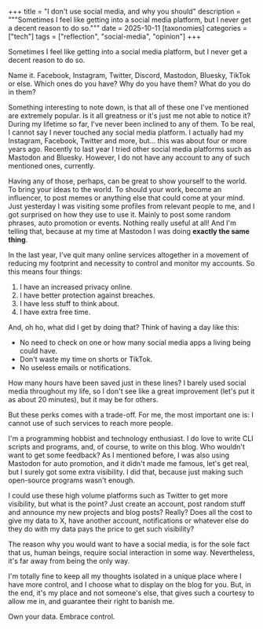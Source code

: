 +++
title = "I don't use social media, and why you should"
description = """Sometimes I feel like getting into a social media platform, but I never get a decent reason to do so."""
date = 2025-10-11
[taxonomies]
categories = ["tech"]
tags = ["reflection", "social-media", "opinion"]
+++

Sometimes I feel like getting into a social media platform, but I never get a decent reason to do so.

<!-- more -->

Name it. Facebook, Instagram, Twitter, Discord, Mastodon, Bluesky, TikTok or else. Which ones do you have? Why do you have them? What do you do in them?

Something interesting to note down, is that all of these one I've mentioned are extremely popular. Is it all greatness or it's just me not able to notice it? During my lifetime so far, I've never been inclined to any of them. To be real, I cannot say I never touched any social media platform. I actually had my Instagram, Facebook, Twitter and more, but... this was about four or more years ago. Recently to last year I tried other social media platforms such as Mastodon and Bluesky. However, I do not have any account to any of such mentioned ones, currently.

Having any of those, perhaps, can be great to show yourself to the world. To bring your ideas to the world. To should your work, become an influencer, to post memes or anything else that could come at your mind. Just yesterday I was visiting some profiles from relevant people to me, and I got surprised on how they use to use it. Mainly to post some random phrases, auto promotion or events. Nothing really useful at all! And I'm telling that, because at my time at Mastodon I was doing **exactly the same thing**.

In the last year, I've quit many online services altogether in a movement of reducing my footprint and necessity to control and monitor my accounts. So this means four things:

1. I have an increased privacy online.
2. I have better protection against breaches.
3. I have less stuff to think about.
4. I have extra free time.

And, oh ho, what did I get by doing that? Think of having a day like this:

- No need to check on one or how many social media apps a living being could have.
- Don't waste my time on shorts or TikTok.
- No useless emails or notifications.

How many hours have been saved just in these lines? I barely used social media throughout my life, so I don't see like a great improvement (let's put it as about 20 minutes), but it may be for others.

But these perks comes with a trade-off. For me, the most important one is: I cannot use of such services to reach more people.

I'm a programming hobbist and technology enthusiast. I do love to write CLI scripts and programs, and, of course, to write on this blog. Who wouldn't want to get some feedback? As I mentioned before, I was also using Mastodon for auto promotion, and it didn't made me famous, let's get real, but I surely got some extra visibility. I did that, because just making such open-source programs wasn't enough.

I could use these high volume platforms such as Twitter to get more visibility, but what is the point? Just create an account, post random stuff and announce my new projects and blog posts? Really? Does all the cost to give my data to X, have another account, notifications or whatever else do they do with my data pays the price to get such visibility?

The reason why you would want to have a social media, is for the sole fact that us, human beings, require social interaction in some way. Nevertheless, it's far away from being the only way.

I'm totally fine to keep all my thoughts isolated in a unique place where I have more control, and I choose what to display on the blog for you. But, in the end, it's my place and not someone's else, that gives such a courtesy to allow me in, and guarantee their right to banish me.

Own your data. Embrace control.
